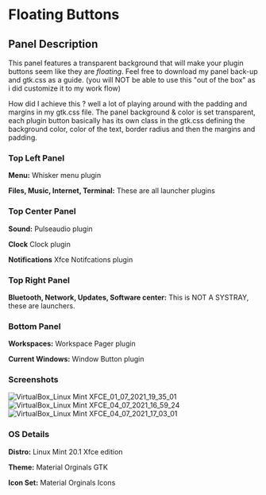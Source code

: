 # Floating Buttons

## Panel Description 

This panel features a transparent background that will make your plugin buttons seem like they are *floating*. Feel free to download my panel back-up and gtk.css as a guide. (you will NOT be able to use this "out of the box" as i did customize it to my work flow) 

How did I achieve this ? well a lot of playing around with the padding and margins in my gtk.css file. The panel background & color is set transparent, each plugin button basically has its own class in the gtk.css defining the background color, color of the text, border radius and then the margins and padding. 

### Top Left Panel 

**Menu:** Whisker menu plugin 

**Files, Music, Internet, Terminal:** These are all launcher plugins  

### Top Center Panel 

**Sound:** Pulseaudio plugin

**Clock** Clock plugin 

**Notifications** Xfce Notifcations plugin 

### Top Right Panel 

**Bluetooth, Network, Updates, Software center:** This is NOT A SYSTRAY, these are launchers. 

### Bottom Panel

**Workspaces:** Workspace Pager plugin 

**Current Windows:** Window Button plugin



### Screenshots 

![VirtualBox_Linux Mint XFCE_01_07_2021_19_35_01](https://user-images.githubusercontent.com/86624561/124396773-e9b0f800-dd0b-11eb-9b0d-81a29523dd13.png)
![VirtualBox_Linux Mint XFCE_04_07_2021_16_59_24](https://user-images.githubusercontent.com/86624561/124396777-eddd1580-dd0b-11eb-9c4d-9b74ad1dbbf6.png)
![VirtualBox_Linux Mint XFCE_04_07_2021_17_03_01](https://user-images.githubusercontent.com/86624561/124396778-efa6d900-dd0b-11eb-8078-3eb2ac1a0ed1.png)

### OS Details

**Distro:** Linux Mint 20.1 Xfce edition

**Theme:** Material Orginals GTK 

**Icon Set:** Material Orginals Icons 

